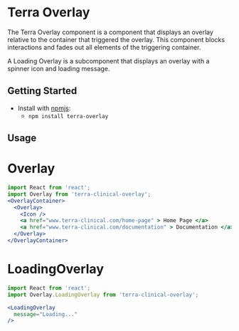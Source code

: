 # Terra Overlay

The Terra Overlay component is a component that displays an overlay relative to the container that triggered the overlay. This component blocks interactions and fades out all elements of the triggering container.

A Loading Overlay is a subcomponent that displays an overlay with a spinner icon and loading message.

## Getting Started

- Install with [npmjs](https://www.npmjs.com):
  - `npm install terra-overlay`

## Usage

# Overlay
```jsx
import React from 'react';
import Overlay from 'terra-clinical-overlay';
<OverlayContainer>
  <Overlay>
    <Icon />
    <a href="www.terra-clinical.com/home-page" > Home Page </a>
    <a href="www.terra-clinical.com/documentation" > Documentation </a>
  </Overlay>
</OverlayContainer>
```

# LoadingOverlay
```jsx
import React from 'react';
import Overlay.LoadingOverlay from 'terra-clinical-overlay';

<LoadingOverlay
  message="Loading..."
/>
```
